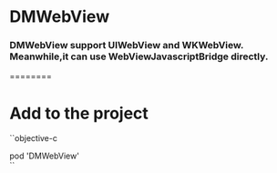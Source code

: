 # DMWebView
### DMWebView support UIWebView and WKWebView. Meanwhile,it can use WebViewJavascriptBridge directly.
========
# Add to the project
``objective-c

pod 'DMWebView'  
``
